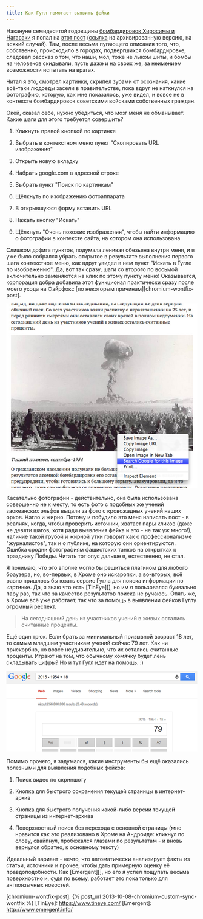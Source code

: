 ```yaml
---
title: Как Гугл помогает выявить фейки
---
```


Накануне  семидесятой  годовщины  [бомбардировок Хиросимы  и  Нагасаки][H&N]  я
попал на [этот  пост][crap-post] ([ссылка][crap-post-archive] на архивированную
версию,  на всякий  случай). Там,  после весьма  пугающего описания  того, что,
собственно, происходило в городах, подвергшихся бомбардировке, следовал рассказ
о том, что наши, мол, тоже не лыком шиты, и бомбы на человеков скидывали, пусть
даже и на своих же, за неимением возможности испытать на врагах.

Читал  я это,  смотрел картинки,  скрипел зубами  от осознания,  какие всё-таки
людоеды засели в правительстве, пока вдруг не наткнулся на фотографию, которую,
как мне показалось, уже видел, и  вовсе не в контексте бомбардировок советскими
войсками собственных граждан.

Окей, сказал себе, нужно убедиться, что мозг меня не обманывает. Какие шаги для
этого требуется совершить?

1. Кликнуть правой кнопкой по картинке

2. Выбрать в контекстном меню пункт "Скопировать URL изображения"

3. Открыть новую вкладку

4. Набрать google.com в адресной строке

5. Выбрать пункт "Поиск по картинкам"

6. Щёлкнуть по изображению фотоаппарата

7. В открывшуюся форму вставить URL

8. Нажать кнопку "Искать"

9. Щёлкнуть "Очень похожие изображения", чтобы найти информацию о фотографии в
   контексте сайта, на котором она использована

Слишком дофига  пунктов, подумала ленивая  обезьяна внутри  меня, и я  уже было
собрался  убрать  открытое в  результате  выполнения  первого шага  контекстное
меню,  как вдруг  увидел  в нем  пункт  "Искать в  Гугле  по изображению".  Да,
вот  так  сразу,  шаги  со   второго  по  восьмой  включительно  заменяются  на
клик  по  этому  пункту  меню!  Оказывается,  корпорация  добра  добавила  этот
функционал  практически  сразу после  моего  ухода  на Файрфокс  [по  некоторым
причинам][chromium-wontfix-post].

![](/images/google-helps-detect-fakes/1-context-menu.jpg)

Касательно фотографии  - действительно, она  была использована совершенно  не к
месту, то есть  фото с подобных же  учений заокеанских эльфов выдали  за фото с
кровожадных  учений наших  орков. Нагло  и жирно.  Потому и  побудило это  меня
написать пост - в реалиях, когда, чтобы проверить источник, хватает пары кликов
(даже  не  девяти  шагов,  хотя  ради  выявления  фейка  и  это  -  не  так  уж
много!),  наличие такой  грубой и  жирной утки  говорит как  о профессионализме
"журналистов", так  и о  публике, на которую  они ориентируются.  Ошибка сродни
фотографиям фашистских танков на открытках  к празднику Победы. Читать тот опус
дальше я, естественно, не стал.

Я понимаю, что  это вполне могло бы решиться плагином  для любого браузера, но,
во-первых, в  Хроме оно  искаропки, а  во-вторых, всё  равно пришлось  бы юзать
сервис Гугла для поиска информации по картинке. Да, я знаю что есть [TinEye][],
но им я пользовался буквально пару  раз, так что за качество результатов поиска
не ручаюсь. Опять же,  в Хроме всё уже работает, так что  за помощь в выявлении
фейков Гуглу огромный респект.

> На сегодняшний день из участников учений в живых остались считанные проценты.

Ещё  один  трюк.  Если  брать  за минимальный  призывной  возраст  18  лет,  то
самым младшим  участникам учений  сейчас 79  лет. Как  ни прискорбно,  но вовсе
неудивительно,  что  их  остались  считанные   проценты.  Играют  на  том,  что
обычному  хомячку  будет  лень  складывать  цифры?  Но  и  тут  Гугл  идет  на
помощь. :)

![](/images/google-helps-detect-fakes/2-calc.png)

Помимо прочего, я задумался, какие инструменты бы ещё оказались полезными для
выявления подобных фейков:

1. Поиск видео по скриншоту

2. Кнопка для быстрого сохранения текущей страницы в интернет-архив

3.  Кнопка  для  быстрого  получения  какой-либо  версии  текущей  страницы  из
интернет-архива

4. Поверхностный поиск  без перехода с основной страницы (мне  нравится как это
реализовано в Хроме на Андроиде: кликнул по слову, свайпнул, пробежался глазами
по результатам - и вновь вернулся обратно, к основному тексту)

Идеальный  вариант -  нечто,  что автоматически  анализирует  факты из  статьи,
источники  и  прочее, чтобы  дать  примерную  оценку её  правдоподобности.  Как
[Emergent][], но  его я успел  пощупать весьма  поверхностно и, судя  по всему,
работает это пока только для англоязычных новостей.



[H&N]: https://ru.wikipedia.org/wiki/Атомные_бомбардировки_Хиросимы_и_Нагасаки
[crap-post]: http://znak.com/moscow/articles/05-08-18-08/104269.html
[crap-post-archive]: https://web.archive.org/web/20150806184418/http://znak.com/moscow/articles/05-08-18-08/104269.html
[chromium-wontfix-post]: {% post_url 2013-10-08-chromium-custom-sync-wontfix %}
[TinEye]: https://www.tineye.com/
[Emergent]: http://www.emergent.info/
